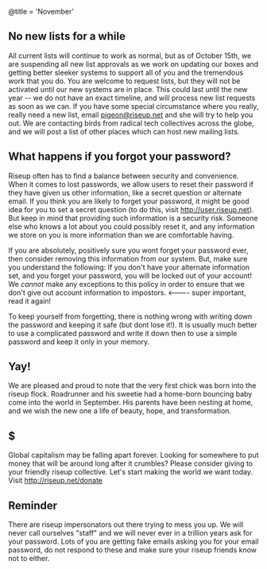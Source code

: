 @title = 'November'

## No new lists for a while

All current lists will continue to work as normal, but as of October 15th, we are suspending all new list approvals as we work on updating our boxes and getting better sleeker systems to support all of you and the tremendous work that you do. You are welcome to request lists, but they will not be activated until our new systems are in place. This could last until the new year -- we do not have an exact timeline, and will process new list requests as soon as we can. If you have some special circumstance where you really, really need a new list, email pigeon@riseup.net and she will try to help you out. We are contacting birds from radical tech collectives across the globe, and we will post a list of other places which can host new mailing lists.

## What happens if you forgot your password?

Riseup often has to find a balance between security and convenience. When it comes to lost passwords, we allow users to reset their password if they have given us other information, like a secret question or alternate email. If you think you are likely to forget your password, it might be good idea for you to set a secret question (to do this, visit http://user.riseup.net). But keep in mind that providing such information is a security risk. Someone else who knows a lot about you could possibly reset it, and any information we store on you is more information than we are comfortable having.

If you are absolutely, positively sure you wont forget your password ever, then consider removing this information from our system. But, make sure you understand the following: If you don't have your alternate information set, and you forget your password, you will be locked out of your account! We *cannot* make any exceptions to this policy in order to ensure that we don't give out account information to impostors. <---- super important, read it again!

To keep yourself from forgetting, there is nothing wrong with writing down the password and keeping it safe (but dont lose it!). It is usually much better to use a complicated password and write it down then to use a simple password and keep it only in your memory.

## Yay!

We are pleased and proud to note that the very first chick was born into the riseup flock. Roadrunner and his sweetie had a home-born bouncing baby come into the world in September. His parents have been nesting at home, and we wish the new one a life of beauty, hope, and transformation.

## $

Global capitalism may be falling apart forever. Looking for somewhere to put money that will be around long after it crumbles? Please consider giving to your friendly riseup collective. Let's start making the world we want today. Visit http://riseup.net/donate

## Reminder

There are riseup impersonators out there trying to mess you up. We will never call ourselves "staff" and we will never ever in a trillion years ask for your password. Lots of you are getting fake emails asking you for your email password, do not respond to these and make sure your riseup friends know not to either.

